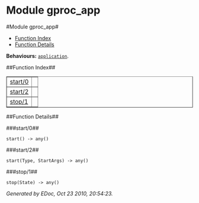 Module gproc_app
================


#Module gproc_app#
* [Function Index](#index)
* [Function Details](#functions)

__Behaviours:__ [`application`](application.html).

##<a name="index">Function Index</a>##

<table width="100%" border="1" cellspacing="0" cellpadding="2" summary="function index"><tr><td valign="top"><a href="#start-0">start/0</a></td><td></td></tr><tr><td valign="top"><a href="#start-2">start/2</a></td><td></td></tr><tr><td valign="top"><a href="#stop-1">stop/1</a></td><td></td></tr></table>

<a name="functions"></a>


##Function Details##

<a name="start-0"></a>


###start/0##


`start() -> any()`

<a name="start-2"></a>


###start/2##


`start(Type, StartArgs) -> any()`

<a name="stop-1"></a>


###stop/1##


`stop(State) -> any()`

_Generated by EDoc, Oct 23 2010, 20:54:23._